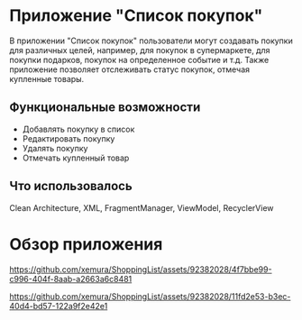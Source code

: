 # Приложение "Список покупок"
В приложении "Список покупок" пользователи могут создавать покупки для различных целей, 
например, для покупок в супермаркете, для покупки подарков, покупок на определенное событие и т.д.
Также приложение позволяет отслеживать статус покупок, отмечая купленные товары.

## Функциональные возможности
- Добавлять покупку в список
- Редактировать покупку
- Удалять покупку
- Отмечать купленный товар
## Что использовалось
Clean Architecture, XML, FragmentManager, ViewModel, RecyclerView
# Обзор приложения
https://github.com/xemura/ShoppingList/assets/92382028/4f7bbe99-c996-404f-8aab-a2663a6c8481

https://github.com/xemura/ShoppingList/assets/92382028/11fd2e53-b3ec-40d4-bd57-122a9f2e42e1

